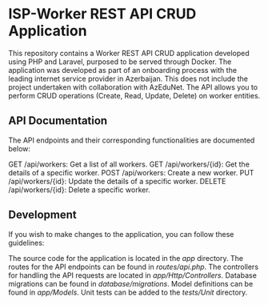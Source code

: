 # ISP-Worker REST API CRUD Application
This repository contains a Worker REST API CRUD application developed using PHP and Laravel, purposed to be served through Docker. The application was developed as part of an onboarding process with the leading internet service provider in Azerbaijan. This does not include the project undertaken with collaboration with AzEduNet. The API allows you to perform CRUD operations (Create, Read, Update, Delete) on worker entities.

## API Documentation

The API endpoints and their corresponding functionalities are documented below:

GET /api/workers: Get a list of all workers.
GET /api/workers/{id}: Get the details of a specific worker.
POST /api/workers: Create a new worker.
PUT /api/workers/{id}: Update the details of a specific worker.
DELETE /api/workers/{id}: Delete a specific worker.

## Development

If you wish to make changes to the application, you can follow these guidelines:

The source code for the application is located in the *app* directory.
The routes for the API endpoints can be found in *routes/api.php*.
The controllers for handling the API requests are located in *app/Http/Controllers*.
Database migrations can be found in *database/migrations*.
Model definitions can be found in *app/Models*.
Unit tests can be added to the *tests/Unit* directory.
